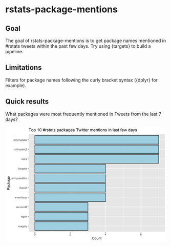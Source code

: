 
<!-- README.md is generated from README.Rmd. Please edit that file -->

# rstats-package-mentions

<!-- badges: start -->
<!-- badges: end -->

## Goal

The goal of rstats-package-mentions is to get package names mentioned in
\#rstats tweets within the past few days. Try using {targets} to build a
pipeline.

## Limitations

Filters for package names following the curly bracket syntax ({dplyr}
for example).

## Quick results

What packages were most frequently mentioned in Tweets from the last 7
days?

![](README_files/figure-gfm/freq-1.png)<!-- -->
